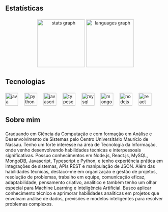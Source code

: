 <h2 align="left">Estatísticas</h2>

###

<div align="center">
  <img src="https://github-readme-stats.vercel.app/api?username=augustocsar&hide_title=false&hide_rank=false&show_icons=true&include_all_commits=true&count_private=true&disable_animations=false&theme=gruvbox_light&locale=en&hide_border=false&order=1" height="150" alt="stats graph"  />
  <img src="https://github-readme-stats.vercel.app/api/top-langs?username=augustocsar&locale=en&hide_title=false&layout=compact&card_width=320&langs_count=5&theme=gruvbox_light&hide_border=false&order=2" height="150" alt="languages graph"  />
</div>

###

<h2 align="left">Tecnologias</h2>

###

<div align="left">
  <img src="https://cdn.jsdelivr.net/gh/devicons/devicon/icons/java/java-original.svg" height="40" alt="java logo"  />
  <img width="12" />
  <img src="https://cdn.jsdelivr.net/gh/devicons/devicon/icons/python/python-original.svg" height="40" alt="python logo"  />
  <img width="12" />
  <img src="https://cdn.jsdelivr.net/gh/devicons/devicon/icons/javascript/javascript-original.svg" height="40" alt="javascript logo"  />
  <img width="12" />
  <img src="https://cdn.jsdelivr.net/gh/devicons/devicon/icons/typescript/typescript-original.svg" height="40" alt="typescript logo"  />
  <img width="12" />
  <img src="https://cdn.jsdelivr.net/gh/devicons/devicon/icons/mysql/mysql-original.svg" height="40" alt="mysql logo"  />
  <img width="12" />
  <img src="https://cdn.jsdelivr.net/gh/devicons/devicon/icons/mongodb/mongodb-original.svg" height="40" alt="mongodb logo"  />
  <img width="12" />
  <img src="https://cdn.jsdelivr.net/gh/devicons/devicon/icons/nodejs/nodejs-original.svg" height="40" alt="nodejs logo"  />
  <img width="12" />
  <img src="https://cdn.jsdelivr.net/gh/devicons/devicon/icons/react/react-original.svg" height="40" alt="react logo"  />
</div>

###

<h2 align="left">Sobre mim</h2>

###

<p align="left">Graduando em Ciência da Computação e com formação em Análise e Desenvolvimento de Sistemas pelo Centro Universitário Maurício de Nassau. Tenho um forte interesse na área de Tecnologia da Informação, onde venho desenvolvendo habilidades técnicas e interpessoais significativas. Possuo conhecimentos em Node.js, React.js, MySQL, MongoDB, Javascript, Typescript e Python, e tenho experiência prática em integrações de sistemas, APIs REST e manipulação de JSON. Além das habilidades técnicas, destaco-me em organização e gestão de projetos, resolução de problemas, trabalho em equipe, comunicação eficaz, adaptabilidade, pensamento criativo, analítico e também tenho um olhar especial para Machine Learning e Inteligência Artificial. Busco aplicar conhecimento técnico e aprimorar habilidades analíticas em projetos que envolvam análise de dados, previsões e modelos inteligentes para resolver problemas complexos.</p>

###
